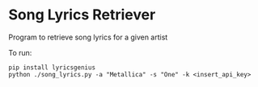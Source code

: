 
# Song Lyrics Retriever

Program to retrieve song lyrics for a given artist

To run:

```
pip install lyricsgenius
python ./song_lyrics.py -a "Metallica" -s "One" -k <insert_api_key>
```
